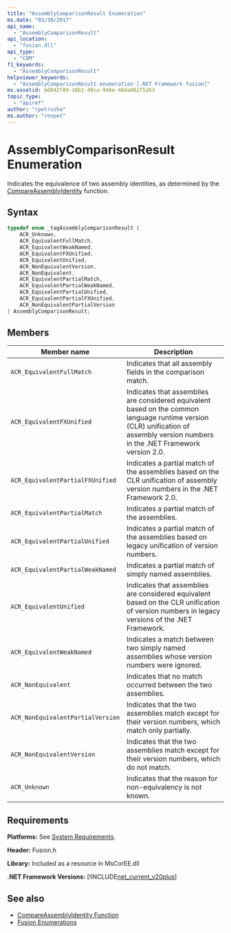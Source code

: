 ```yaml
---
title: "AssemblyComparisonResult Enumeration"
ms.date: "03/30/2017"
api_name: 
  - "AssemblyComparisonResult"
api_location: 
  - "fusion.dll"
api_type: 
  - "COM"
f1_keywords: 
  - "AssemblyComparisonResult"
helpviewer_keywords: 
  - "AssemblyComparisonResult enumeration [.NET Framework fusion]"
ms.assetid: bd042f89-10b1-40ca-946e-46da082f5263
topic_type: 
  - "apiref"
author: "rpetrusha"
ms.author: "ronpet"
---
```

# AssemblyComparisonResult Enumeration
Indicates the equivalence of two assembly identities, as determined by the [CompareAssemblyIdentity](compareassemblyidentity-function.md) function.  
  
## Syntax  
  
```cpp  
typedef enum _tagAssemblyComparisonResult {  
    ACR_Unknown,   
    ACR_EquivalentFullMatch,  
    ACR_EquivalentWeakNamed,  
    ACR_EquivalentFXUnified,  
    ACR_EquivalentUnified,    
    ACR_NonEquivalentVersion,  
    ACR_NonEquivalent,      
    ACR_EquivalentPartialMatch,  
    ACR_EquivalentPartialWeakNamed,    
    ACR_EquivalentPartialUnified,  
    ACR_EquivalentPartialFXUnified,  
    ACR_NonEquivalentPartialVersion    
} AssemblyComparisonResult;  
```  
  
## Members  
  
|Member name|Description|  
|-----------------|-----------------|  
|`ACR_EquivalentFullMatch`|Indicates that all assembly fields in the comparison match.|  
|`ACR_EquivalentFXUnified`|Indicates that assemblies are considered equivalent based on the common language runtime version (CLR) unification of assembly version numbers in the .NET Framework version 2.0.|  
|`ACR_EquivalentPartialFXUnified`|Indicates a partial match of the assemblies based on the CLR unification of assembly version numbers in the .NET Framework 2.0.|  
|`ACR_EquivalentPartialMatch`|Indicates a partial match of the assemblies.|  
|`ACR_EquivalentPartialUnified`|Indicates a partial match of the assemblies based on legacy unification of version numbers.|  
|`ACR_EquivalentPartialWeakNamed`|Indicates a partial match of simply named assemblies.|  
|`ACR_EquivalentUnified`|Indicates that assemblies are considered equivalent based on the CLR unification of version numbers in legacy versions of the .NET Framework.|  
|`ACR_EquivalentWeakNamed`|Indicates a match between two simply named assemblies whose version numbers were ignored.|  
|`ACR_NonEquivalent`|Indicates that no match occurred between the two assemblies.|  
|`ACR_NonEquivalentPartialVersion`|Indicates that the two assemblies match except for their version numbers, which match only partially.|  
|`ACR_NonEquivalentVersion`|Indicates that the two assemblies match except for their version numbers, which do not match.|  
|`ACR_Unknown`|Indicates that the reason for non-equivalency is not known.|  
  
## Requirements  
 **Platforms:** See [System Requirements](../../get-started/system-requirements.md).  
  
 **Header:** Fusion.h  
  
 **Library:** Included as a resource in MsCorEE.dll  
  
 **.NET Framework Versions:** [!INCLUDE[net_current_v20plus](../../../../includes/net-current-v20plus-md.md)]  
  
## See also

- [CompareAssemblyIdentity Function](compareassemblyidentity-function.md)
- [Fusion Enumerations](fusion-enumerations.md)
